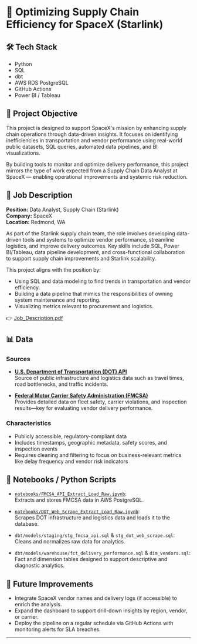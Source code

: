 # 🚀 Optimizing Supply Chain Efficiency for SpaceX (Starlink)

## 🛠️ Tech Stack
- Python
- SQL
- dbt
- AWS RDS PostgreSQL
- GitHub Actions
- Power BI / Tableau

## 🎯 Project Objective
This project is designed to support SpaceX's mission by enhancing supply chain operations through data-driven insights. It focuses on identifying inefficiencies in transportation and vendor performance using real-world public datasets, SQL queries, automated data pipelines, and BI visualizations. 

By building tools to monitor and optimize delivery performance, this project mirrors the type of work expected from a Supply Chain Data Analyst at SpaceX — enabling operational improvements and systemic risk reduction.

## 💼 Job Description
**Position:** Data Analyst, Supply Chain (Starlink)  
**Company:** SpaceX  
**Location:** Redmond, WA  

As part of the Starlink supply chain team, the role involves developing data-driven tools and systems to optimize vendor performance, streamline logistics, and improve delivery outcomes. Key skills include SQL, Power BI/Tableau, data pipeline development, and cross-functional collaboration to support supply chain improvements and Starlink scalability.

This project aligns with the position by:
- Using SQL and data modeling to find trends in transportation and vendor efficiency.
- Building a data pipeline that mimics the responsibilities of owning system maintenance and reporting.
- Visualizing metrics relevant to procurement and logistics.

👉 [Job_Description.pdf](./proposal/Job_Description.pdf)

## 📊 Data

### Sources
- **[U.S. Department of Transportation (DOT) API](https://www.transportation.gov/data)**  
  Source of public infrastructure and logistics data such as travel times, road bottlenecks, and traffic incidents.
  
- **[Federal Motor Carrier Safety Administration (FMCSA)](https://www.fmcsa.dot.gov/)**  
  Provides detailed data on fleet safety, carrier violations, and inspection results—key for evaluating vendor delivery performance.

### Characteristics
- Publicly accessible, regulatory-compliant data
- Includes timestamps, geographic metadata, safety scores, and inspection events
- Requires cleaning and filtering to focus on business-relevant metrics like delay frequency and vendor risk indicators

## 📁 Notebooks / Python Scripts
- [`notebooks/FMCSA_API_Extract_Load_Raw.ipynb`](./notebooks/FMCSA_API_Extract_Load_Raw.ipynb):  
  Extracts and stores FMCSA data in AWS PostgreSQL.

- [`notebooks/DOT_Web_Scrape_Extract_Load_Raw.ipynb`](./notebooks/DOT_Web_Scrape_Extract_Load_Raw.ipynb):  
  Scrapes DOT infrastructure and logistics data and loads it to the database.

- `dbt/models/staging/stg_fmcsa_api.sql` & `stg_dot_web_scrape.sql`:  
  Cleans and normalizes raw data for analytics.

- `dbt/models/warehouse/fct_delivery_performance.sql` & `dim_vendors.sql`:  
  Fact and dimension tables designed to support descriptive and diagnostic analytics.

## 🔮 Future Improvements
- Integrate SpaceX vendor names and delivery logs (if accessible) to enrich the analysis.
- Expand the dashboard to support drill-down insights by region, vendor, or carrier.
- Deploy the pipeline on a regular schedule via GitHub Actions with monitoring alerts for SLA breaches.

---

